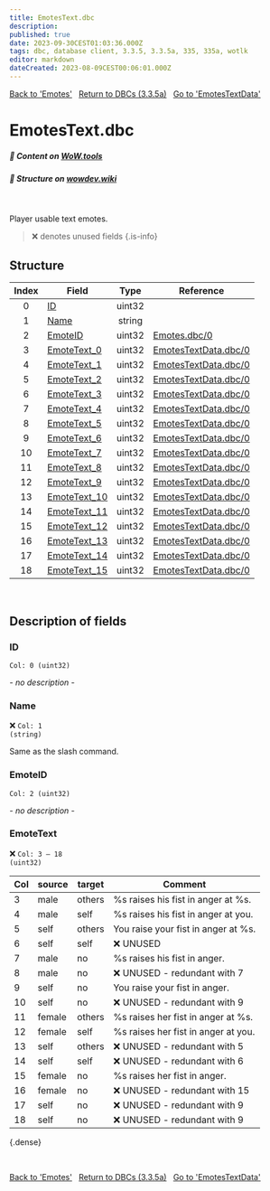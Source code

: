 ```yaml
---
title: EmotesText.dbc
description:
published: true
date: 2023-09-30CEST01:03:36.000Z
tags: dbc, database client, 3.3.5, 3.3.5a, 335, 335a, wotlk
editor: markdown
dateCreated: 2023-08-09CEST00:06:01.000Z
---
```

<a href="https://trinitycore.info/files/DBC/335/emotes" class="mt-5 v-btn v-btn--depressed v-btn--flat v-btn--outlined theme--light v-size--default darkblue--text text--lighten-3"><span class="v-btn__content"><i aria-hidden="true" class="v-icon notranslate v-icon--left mdi mdi-arrow-left theme--light"></i><span>Back to 'Emotes'</span></span></a>&nbsp;&nbsp;&nbsp;<a href="https://trinitycore.info/files/DBC/335/DBC" class="mt-5 v-btn v-btn--depressed v-btn--flat v-btn--outlined theme--light v-size--default darkblue--text text--lighten-3"><span class="v-btn__content"><i aria-hidden="true" class="v-icon notranslate v-icon--left mdi mdi-home-outline theme--light"></i><span>Return to DBCs (3.3.5a)</span></span></a>&nbsp;&nbsp;&nbsp;<a href="https://trinitycore.info/files/DBC/335/emotestextdata" class="mt-5 v-btn v-btn--depressed v-btn--flat v-btn--outlined theme--light v-size--default darkblue--text text--lighten-3"><span class="v-btn__content"><span>Go to 'EmotesTextData'</span><i aria-hidden="true" class="v-icon notranslate v-icon--right mdi mdi-arrow-right theme--light"></i></span></a>

# EmotesText.dbc
##### :open_book: Content on [WoW.tools](https://wow.tools/dbc/?dbc=emotestext&build=3.3.5.12340)
##### :pencil: Structure on [wowdev.wiki](https://wowdev.wiki/DB/EmotesText)
&nbsp;

Player usable text emotes.

> :x: denotes unused fields
{.is-info}


## Structure

| Index | Field | Type | Reference |
| :---: | --- | :---: | --- |
| 0 | [ID](#id) | uint32 |  |
| 1 | [Name](#name) | string |  |
| 2 | [EmoteID](#emoteid) | uint32 | [Emotes.dbc/0](/files/DBC/335/emotes#id) |
| 3 | [EmoteText_0](#emotetext) | uint32 | [EmotesTextData.dbc/0](/files/DBC/335/emotestextdata#id) |
| 4 | [EmoteText_1](#emotetext) | uint32 | [EmotesTextData.dbc/0](/files/DBC/335/emotestextdata#id) |
| 5 | [EmoteText_2](#emotetext) | uint32 | [EmotesTextData.dbc/0](/files/DBC/335/emotestextdata#id) |
| 6 | [EmoteText_3](#emotetext) | uint32 | [EmotesTextData.dbc/0](/files/DBC/335/emotestextdata#id) |
| 7 | [EmoteText_4](#emotetext) | uint32 | [EmotesTextData.dbc/0](/files/DBC/335/emotestextdata#id) |
| 8 | [EmoteText_5](#emotetext) | uint32 | [EmotesTextData.dbc/0](/files/DBC/335/emotestextdata#id) |
| 9 | [EmoteText_6](#emotetext) | uint32 | [EmotesTextData.dbc/0](/files/DBC/335/emotestextdata#id) |
| 10 | [EmoteText_7](#emotetext) | uint32 | [EmotesTextData.dbc/0](/files/DBC/335/emotestextdata#id) |
| 11 | [EmoteText_8](#emotetext) | uint32 | [EmotesTextData.dbc/0](/files/DBC/335/emotestextdata#id) |
| 12 | [EmoteText_9](#emotetext) | uint32 | [EmotesTextData.dbc/0](/files/DBC/335/emotestextdata#id) |
| 13 | [EmoteText_10](#emotetext) | uint32 | [EmotesTextData.dbc/0](/files/DBC/335/emotestextdata#id) |
| 14 | [EmoteText_11](#emotetext) | uint32 | [EmotesTextData.dbc/0](/files/DBC/335/emotestextdata#id) |
| 15 | [EmoteText_12](#emotetext) | uint32 | [EmotesTextData.dbc/0](/files/DBC/335/emotestextdata#id) |
| 16 | [EmoteText_13](#emotetext) | uint32 | [EmotesTextData.dbc/0](/files/DBC/335/emotestextdata#id) |
| 17 | [EmoteText_14](#emotetext) | uint32 | [EmotesTextData.dbc/0](/files/DBC/335/emotestextdata#id) |
| 18 | [EmoteText_15](#emotetext) | uint32 | [EmotesTextData.dbc/0](/files/DBC/335/emotestextdata#id) |
&nbsp;
## Description of fields

### ID
<code>Col: 0 (uint32)</code>

*- no description -*
&nbsp;

### Name
:x: <code>Col: 1 (string)</code>

Same as the slash command.
&nbsp;

### EmoteID
<code>Col: 2 (uint32)</code>

*- no description -*
&nbsp;

### EmoteText
:x: <code>Col: 3 &ndash; 18 (uint32)</code>

| Col | source | target | Comment |
|-----|--------|--------|---------|
| 3 | male | others | %s raises his fist in anger at %s. |
| 4 | male | self | %s raises his fist in anger at you. |
| 5 | self | others | You raise your fist in anger at %s. |
| 6 | self | self | :x: UNUSED |
| 7 | male | no | %s raises his fist in anger. |
| 8 | male | no | :x: UNUSED - redundant with 7 |
| 9 | self | no | You raise your fist in anger. |
| 10 | self | no | :x: UNUSED - redundant with 9 |
| 11 | female | others | %s raises her fist in anger at %s. |
| 12 | female | self | %s raises her fist in anger at you. |
| 13 | self | others | :x: UNUSED - redundant with 5 |
| 14 | self | self | :x: UNUSED - redundant with 6 |
| 15 | female | no | %s raises her fist in anger. |
| 16 | female | no | :x: UNUSED - redundant with 15 |
| 17 | self | no | :x: UNUSED - redundant with 9 |
| 18 | self | no | :x: UNUSED - redundant with 9 |
{.dense}

&nbsp;

<a href="https://trinitycore.info/files/DBC/335/emotes" class="mt-5 v-btn v-btn--depressed v-btn--flat v-btn--outlined theme--light v-size--default darkblue--text text--lighten-3"><span class="v-btn__content"><i aria-hidden="true" class="v-icon notranslate v-icon--left mdi mdi-arrow-left theme--light"></i><span>Back to 'Emotes'</span></span></a>&nbsp;&nbsp;&nbsp;<a href="https://trinitycore.info/files/DBC/335/DBC" class="mt-5 v-btn v-btn--depressed v-btn--flat v-btn--outlined theme--light v-size--default darkblue--text text--lighten-3"><span class="v-btn__content"><i aria-hidden="true" class="v-icon notranslate v-icon--left mdi mdi-home-outline theme--light"></i><span>Return to DBCs (3.3.5a)</span></span></a>&nbsp;&nbsp;&nbsp;<a href="https://trinitycore.info/files/DBC/335/emotestextdata" class="mt-5 v-btn v-btn--depressed v-btn--flat v-btn--outlined theme--light v-size--default darkblue--text text--lighten-3"><span class="v-btn__content"><span>Go to 'EmotesTextData'</span><i aria-hidden="true" class="v-icon notranslate v-icon--right mdi mdi-arrow-right theme--light"></i></span></a>
